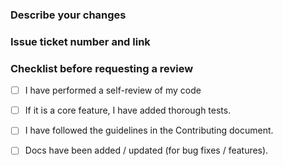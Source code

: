 ### Describe your changes

### Issue ticket number and link

### Checklist before requesting a review
* [ ] I have performed a self-review of my code
* [ ] If it is a core feature, I have added thorough tests.
* [ ] I have followed the guidelines in the Contributing document.
* [ ] Docs have been added / updated (for bug fixes / features).


